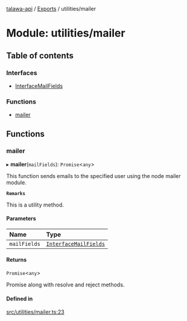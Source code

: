 [talawa-api](../README.md) / [Exports](../modules.md) / utilities/mailer

# Module: utilities/mailer

## Table of contents

### Interfaces

- [InterfaceMailFields](../interfaces/utilities_mailer.InterfaceMailFields.md)

### Functions

- [mailer](utilities_mailer.md#mailer)

## Functions

### mailer

▸ **mailer**(`mailFields`): `Promise`<`any`\>

This function sends emails to the specified user using the node mailer module.

**`Remarks`**

This is a utility method.

#### Parameters

| Name | Type |
| :------ | :------ |
| `mailFields` | [`InterfaceMailFields`](../interfaces/utilities_mailer.InterfaceMailFields.md) |

#### Returns

`Promise`<`any`\>

Promise along with resolve and reject methods.

#### Defined in

[src/utilities/mailer.ts:23](https://github.com/Nitya-Pasrija/talawa-api/blob/d3a6af9/src/utilities/mailer.ts#L23)

